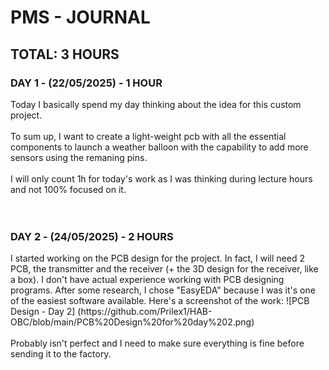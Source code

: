 <H1> <b> PMS - JOURNAL </b> </H1> <H2> <b> TOTAL: 3 HOURS </b> </H2>

<H3> DAY 1 - (22/05/2025) - 1 HOUR </H3>
Today I basically spend my day thinking about the idea for this custom project. 
<br> 
<br>
To sum up, I want to create a light-weight pcb with all the essential components to launch a weather balloon with the capability to add more sensors using the remaning pins.
<br>
<br>
I will only count 1h for today's work as I was thinking during lecture hours and not 100% focused on it.
<br>
<br>
<br>
<H3> DAY 2 - (24/05/2025) - 2 HOURS </H3>
I started working on the PCB design for the project. In fact, I will need 2 PCB, the transmitter and the receiver (+ the 3D design for the receiver, like a box). I don't have actual experience working with PCB designing programs. After some research, I chose "EasyEDA" because I was it's one of the easiest software available. Here's a screenshot of the work:
![PCB Design - Day 2] (https://github.com/Prilex1/HAB-OBC/blob/main/PCB%20Design%20for%20day%202.png)
<br> 
<br>
Probably isn't perfect and I need to make sure everything is fine before sending it to the factory.
